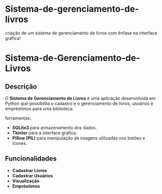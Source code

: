 # Sistema-de-gerenciamento-de-livros
criação de um sistema de gerenciamento de livros com ênfase na interface gráfica!

# Sistema-de-Gerenciamento-de-Livros
## Descrição
O **Sistema de Gerenciamento de Livros** é uma aplicação desenvolvida em Python que possibilita o cadastro e o gerenciamento de livros, usuários e empréstimos para uma biblioteca. 

ferramentas:
- **SQLite3** para armazenamento dos dados.
- **Tkinter** para a interface gráfica.
- **Pillow (PIL)** para manipulação de imagens utilizadas nos botões e ícones.

## Funcionalidades
- **Cadastrar Livros** 
- **Cadastrar Usuários** 
- **Visualização** 
- **Empréstimos** 



